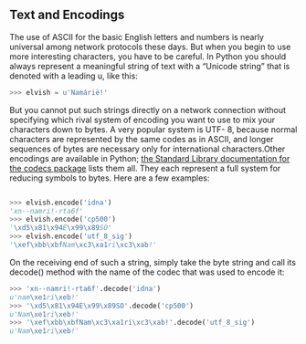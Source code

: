 ## Text and Encodings

The use of ASCII for the basic English letters and numbers is nearly universal among network
protocols these days. But when you begin to use more interesting characters, you have to be careful. In
Python you should always represent a meaningful string of text with a “Unicode string” that is denoted
with a leading u, like this:
```python
>>> elvish = u'Namárië!'
```


But you cannot put such strings directly on a network connection without specifying which rival
system of encoding you want to use to mix your characters down to bytes. A very popular system is UTF-
8, because normal characters are represented by the same codes as in ASCII, and longer sequences of
bytes are necessary only for international characters.Other encodings are available in Python; [the Standard Library documentation for the codecs
package](https://docs.python.org/2/library/codecs.html) lists them all. They each represent a full system for reducing symbols to bytes. Here are a few
examples:
```python

>>> elvish.encode('idna')
'xn--namri!-rta6f'
>>> elvish.encode('cp500')
'\xd5\x81\x94E\x99\x89SO'
>>> elvish.encode('utf_8_sig')
'\xef\xbb\xbfNam\xc3\xa1ri\xc3\xab!'
```
On the receiving end of such a string, simply take the byte string and call its decode() method with
the name of the codec that was used to encode it:
```python
>>> 'xn--namri!-rta6f'.decode('idna')
u'nam\xe1ri\xeb!'
>>> '\xd5\x81\x94E\x99\x89SO'.decode('cp500')
u'Nam\xe1ri\xeb!'
>>> '\xef\xbb\xbfNam\xc3\xa1ri\xc3\xab!'.decode('utf_8_sig')
u'Nam\xe1ri\xeb!'
```
